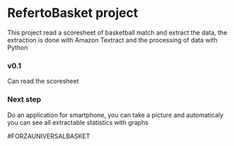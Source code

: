 # RefertoBasket project 
This project read a scoresheet of basketball match and extract the data, the extraction is done with Amazon Textract and the processing of data with Python

### v0.1
Can read the scoresheet

### Next step
Do an application for smartphone, you can take a picture and automaticaly you can see all extractable statistics with graphs

#FORZAUNIVERSALBASKET
